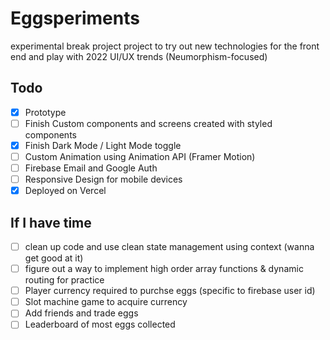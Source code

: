 # Eggsperiments

experimental break project project to try out new technologies for the front end and play with 2022 UI/UX trends (Neumorphism-focused)

## Todo
- [x] Prototype
- [ ] Finish Custom components and screens created with styled components 
- [x] Finish Dark Mode / Light Mode toggle 
- [ ] Custom Animation using Animation API (Framer Motion)
- [ ] Firebase Email and Google Auth
- [ ] Responsive Design for mobile devices
- [x] Deployed on Vercel

## If I have time
- [ ] clean up code and use clean state management using context (wanna get good at it)
- [ ] figure out a way to implement high order array functions & dynamic routing for practice 
- [ ] Player currency required to purchse eggs (specific to firebase user id)
- [ ] Slot machine game to acquire currency
- [ ] Add friends and trade eggs
- [ ] Leaderboard of most eggs collected
